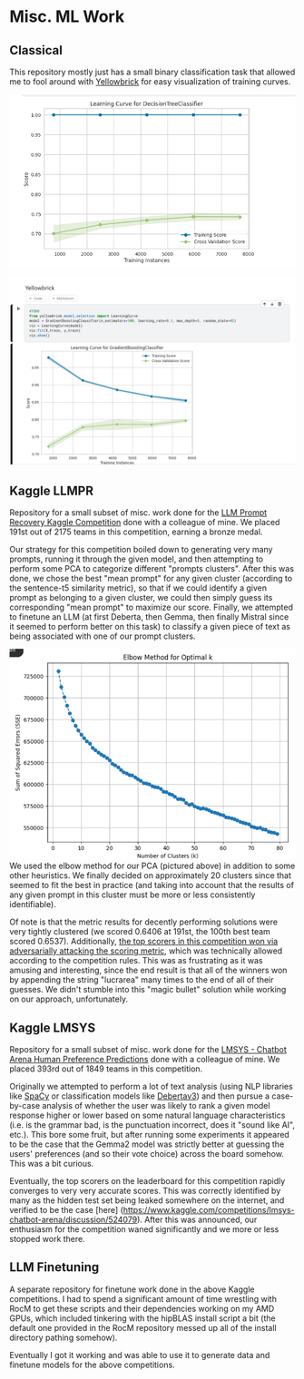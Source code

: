 # Misc. ML Work


## Classical

This repository mostly just has a small binary classification task that allowed me to fool around with [Yellowbrick](https://www.scikit-yb.org/en/latest/) for easy visualization of training curves.

![Learning Curve for Decision Tree](Classical/image0.png)

![Learning Curve for Gradient Boosting](Classical/image1.png)


## Kaggle LLMPR

Repository for a small subset of misc. work done for the [LLM Prompt Recovery Kaggle Competition](https://www.kaggle.com/competitions/llm-prompt-recovery) done with a colleague of mine. We placed 191st out of 2175 teams in this competition, earning a bronze medal.

Our strategy for this competition boiled down to generating very many prompts, running it through the given model, and then attempting to perform some PCA to categorize different "prompts clusters". After this was done, we chose the best "mean prompt" for any given cluster (according to the sentence-t5 similarity metric), so that if we could identify a given prompt as belonging to a given cluster, we could then simply guess its corresponding "mean prompt" to maximize our score. Finally, we attempted to finetune an LLM (at first Deberta, then Gemma, then finally Mistral since it seemed to perform better on this task) to classify a given piece of text as being associated with one of our prompt clusters. 

![Elbow Method for Cluster Identification](Kaggle_LLMPR/elbow.png)
We used the elbow method for our PCA (pictured above) in addition to some other heuristics. We finally decided on approximately 20 clusters since that seemed to fit the best in practice (and taking into account that the results of any given prompt in this cluster must be more or less consistently identifiable).


Of note is that the metric results for decently performing solutions were very tightly clustered (we scored 0.6406 at 191st, the 100th best team scored 0.6537). Additionally, [the top scorers in this competition won via adversarially attacking the scoring metric](https://www.kaggle.com/competitions/llm-prompt-recovery/discussion/494343), which was technically allowed according to the competition rules. This was as frustrating as it was amusing and interesting, since the end result is that all of the winners won by appending the string "lucrarea" many times to the end of all of their guesses. We didn't stumble into this "magic bullet" solution while working on our approach, unfortunately.

## Kaggle LMSYS

Repository for a small subset of misc. work done for the [LMSYS - Chatbot Arena Human Preference Predictions](https://www.kaggle.com/competitions/lmsys-chatbot-arena/overview) done with a colleague of mine. We placed 393rd out of 1849 teams in this competition.

Originally we attempted to perform a lot of text analysis (using NLP libraries like [SpaCy](https://spacy.io/) or classification models like [Debertav3](https://huggingface.co/microsoft/deberta-v3-base)) and then pursue a case-by-case analysis of whether the user was likely to rank a given model response higher or lower based on some natural language characteristics (i.e. is the grammar bad, is the punctuation incorrect, does it "sound like AI", etc.). This bore some fruit, but after running some experiments it appeared to be the case that the Gemma2 model was strictly better at guessing the users' preferences (and so their vote choice) across the board somehow. This was a bit curious.

Eventually, the top scorers on the leaderboard for this competition rapidly converges to very very accurate scores. This was correctly identified by many as the hidden test set being leaked somewhere on the internet, and verified to be the case [here] (https://www.kaggle.com/competitions/lmsys-chatbot-arena/discussion/524079). After this was announced, our enthusiasm for the competition waned significantly and we more or less stopped work there.


## LLM Finetuning

A separate repository for finetune work done in the above Kaggle competitions. I had to spend a significant amount of time wrestling with RocM to get these scripts and their dependencies working on my AMD GPUs, which included tinkering with the hipBLAS install script a bit (the default one provided in the RocM repository messed up all of the install directory pathing somehow).  

Eventually I got it working and was able to use it to generate data and finetune models for the above competitions. 